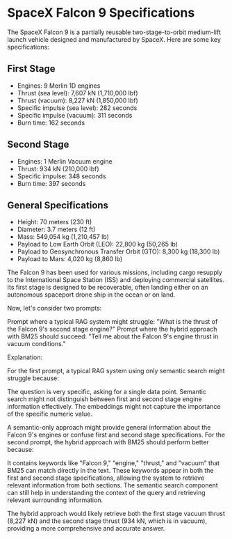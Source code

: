 # SpaceX Falcon 9 Specifications

The SpaceX Falcon 9 is a partially reusable two-stage-to-orbit medium-lift launch vehicle designed and manufactured by SpaceX. Here are some key specifications:

## First Stage
- Engines: 9 Merlin 1D engines
- Thrust (sea level): 7,607 kN (1,710,000 lbf)
- Thrust (vacuum): 8,227 kN (1,850,000 lbf)
- Specific impulse (sea level): 282 seconds
- Specific impulse (vacuum): 311 seconds
- Burn time: 162 seconds

## Second Stage
- Engines: 1 Merlin Vacuum engine
- Thrust: 934 kN (210,000 lbf)
- Specific impulse: 348 seconds
- Burn time: 397 seconds

## General Specifications
- Height: 70 meters (230 ft)
- Diameter: 3.7 meters (12 ft)
- Mass: 549,054 kg (1,210,457 lb)
- Payload to Low Earth Orbit (LEO): 22,800 kg (50,265 lb)
- Payload to Geosynchronous Transfer Orbit (GTO): 8,300 kg (18,300 lb)
- Payload to Mars: 4,020 kg (8,860 lb)

The Falcon 9 has been used for various missions, including cargo resupply to the International Space Station (ISS) and deploying commercial satellites. Its first stage is designed to be recoverable, often landing either on an autonomous spaceport drone ship in the ocean or on land.


Now, let's consider two prompts:

Prompt where a typical RAG system might struggle:
"What is the thrust of the Falcon 9's second stage engine?"
Prompt where the hybrid approach with BM25 should succeed:
"Tell me about the Falcon 9's engine thrust in vacuum conditions."

Explanation:

For the first prompt, a typical RAG system using only semantic search might struggle because:

The question is very specific, asking for a single data point.
Semantic search might not distinguish between first and second stage engine information effectively.
The embeddings might not capture the importance of the specific numeric value.

A semantic-only approach might provide general information about the Falcon 9's engines or confuse first and second stage specifications.
For the second prompt, the hybrid approach with BM25 should perform better because:

It contains keywords like "Falcon 9," "engine," "thrust," and "vacuum" that BM25 can match directly in the text.
These keywords appear in both the first and second stage specifications, allowing the system to retrieve relevant information from both sections.
The semantic search component can still help in understanding the context of the query and retrieving relevant surrounding information.

The hybrid approach would likely retrieve both the first stage vacuum thrust (8,227 kN) and the second stage thrust (934 kN, which is in vacuum), providing a more comprehensive and accurate answer.